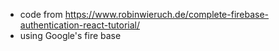 * code from https://www.robinwieruch.de/complete-firebase-authentication-react-tutorial/
* using Google's fire base
